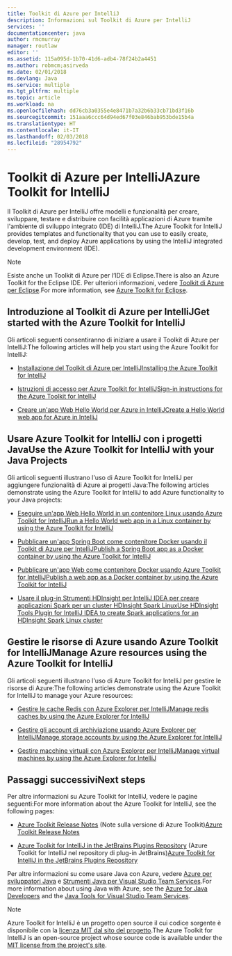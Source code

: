 ```yaml
---
title: Toolkit di Azure per IntelliJ
description: Informazioni sul Toolkit di Azure per IntelliJ
services: ''
documentationcenter: java
author: rmcmurray
manager: routlaw
editor: ''
ms.assetid: 115a095d-1b70-41d6-adb4-78f24b2a4451
ms.author: robmcm;asirveda
ms.date: 02/01/2018
ms.devlang: Java
ms.service: multiple
ms.tgt_pltfrm: multiple
ms.topic: article
ms.workload: na
ms.openlocfilehash: dd76cb3a0355e4e8471b7a32b6b33cb71bd3f16b
ms.sourcegitcommit: 151aaa6ccc64d94ed67f03e846bab953bde15b4a
ms.translationtype: HT
ms.contentlocale: it-IT
ms.lasthandoff: 02/03/2018
ms.locfileid: "28954792"
---
```

# <a name="azure-toolkit-for-intellij"></a><span data-ttu-id="ddfab-103">Toolkit di Azure per IntelliJ</span><span class="sxs-lookup"><span data-stu-id="ddfab-103">Azure Toolkit for IntelliJ</span></span>
<span data-ttu-id="ddfab-104">Il Toolkit di Azure per IntelliJ offre modelli e funzionalità per creare, sviluppare, testare e distribuire con facilità applicazioni di Azure tramite l'ambiente di sviluppo integrato (IDE) di IntelliJ.</span><span class="sxs-lookup"><span data-stu-id="ddfab-104">The Azure Toolkit for IntelliJ provides templates and functionality that you can use to easily create, develop, test, and deploy Azure applications by using the IntelliJ integrated development environment (IDE).</span></span>

> [!NOTE]
> 
> <span data-ttu-id="ddfab-105">Esiste anche un Toolkit di Azure per l’IDE di Eclipse.</span><span class="sxs-lookup"><span data-stu-id="ddfab-105">There is also an Azure Toolkit for the Eclipse IDE.</span></span> <span data-ttu-id="ddfab-106">Per ulteriori informazioni, vedere [Toolkit di Azure per Eclipse](../eclipse/azure-toolkit-for-eclipse.md).</span><span class="sxs-lookup"><span data-stu-id="ddfab-106">For more information, see [Azure Toolkit for Eclipse](../eclipse/azure-toolkit-for-eclipse.md).</span></span>
> 

## <a name="get-started-with-the-azure-toolkit-for-intellij"></a><span data-ttu-id="ddfab-107">Introduzione al Toolkit di Azure per IntelliJ</span><span class="sxs-lookup"><span data-stu-id="ddfab-107">Get started with the Azure Toolkit for IntelliJ</span></span>
<span data-ttu-id="ddfab-108">Gli articoli seguenti consentiranno di iniziare a usare il Toolkit di Azure per IntelliJ:</span><span class="sxs-lookup"><span data-stu-id="ddfab-108">The following articles will help you start using the Azure Toolkit for IntelliJ:</span></span>

* [<span data-ttu-id="ddfab-109">Installazione del Toolkit di Azure per IntelliJ</span><span class="sxs-lookup"><span data-stu-id="ddfab-109">Installing the Azure Toolkit for IntelliJ</span></span>](azure-toolkit-for-intellij-installation.md)

* [<span data-ttu-id="ddfab-110">Istruzioni di accesso per Azure Toolkit for IntelliJ</span><span class="sxs-lookup"><span data-stu-id="ddfab-110">Sign-in instructions for the Azure Toolkit for IntelliJ</span></span>](azure-toolkit-for-intellij-sign-in-instructions.md)

* [<span data-ttu-id="ddfab-111">Creare un'app Web Hello World per Azure in IntelliJ</span><span class="sxs-lookup"><span data-stu-id="ddfab-111">Create a Hello World web app for Azure in IntelliJ</span></span>](azure-toolkit-for-intellij-create-hello-world-web-app.md)

## <a name="use-the-azure-toolkit-for-intellij-with-your-java-projects"></a><span data-ttu-id="ddfab-112">Usare Azure Toolkit for IntelliJ con i progetti Java</span><span class="sxs-lookup"><span data-stu-id="ddfab-112">Use the Azure Toolkit for IntelliJ with your Java Projects</span></span>
<span data-ttu-id="ddfab-113">Gli articoli seguenti illustrano l'uso di Azure Toolkit for IntelliJ per aggiungere funzionalità di Azure ai progetti Java:</span><span class="sxs-lookup"><span data-stu-id="ddfab-113">The following articles demonstrate using the Azure Toolkit for IntelliJ to add Azure functionality to your Java projects:</span></span>

* [<span data-ttu-id="ddfab-114">Eseguire un'app Web Hello World in un contenitore Linux usando Azure Toolkit for IntelliJ</span><span class="sxs-lookup"><span data-stu-id="ddfab-114">Run a Hello World web app in a Linux container by using the Azure Toolkit for IntelliJ</span></span>](azure-toolkit-for-intellij-hello-world-web-app-linux.md)

* [<span data-ttu-id="ddfab-115">Pubblicare un'app Spring Boot come contenitore Docker usando il Toolkit di Azure per IntelliJ</span><span class="sxs-lookup"><span data-stu-id="ddfab-115">Publish a Spring Boot app as a Docker container by using the Azure Toolkit for IntelliJ</span></span>](azure-toolkit-for-intellij-publish-spring-boot-docker-app.md)

* [<span data-ttu-id="ddfab-116">Pubblicare un'app Web come contenitore Docker usando Azure Toolkit for IntelliJ</span><span class="sxs-lookup"><span data-stu-id="ddfab-116">Publish a web app as a Docker container by using the Azure Toolkit for IntelliJ</span></span>](azure-toolkit-for-intellij-publish-as-docker-container.md)

* [<span data-ttu-id="ddfab-117">Usare il plug-in Strumenti HDInsight per IntelliJ IDEA per creare applicazioni Spark per un cluster HDInsight Spark Linux</span><span class="sxs-lookup"><span data-stu-id="ddfab-117">Use HDInsight Tools Plugin for IntelliJ IDEA to create Spark applications for an HDInsight Spark Linux cluster</span></span>](/azure/hdinsight/hdinsight-apache-spark-intellij-tool-plugin)

## <a name="manage-azure-resources-using-the-azure-toolkit-for-intellij"></a><span data-ttu-id="ddfab-118">Gestire le risorse di Azure usando Azure Toolkit for IntelliJ</span><span class="sxs-lookup"><span data-stu-id="ddfab-118">Manage Azure resources using the Azure Toolkit for IntelliJ</span></span>
<span data-ttu-id="ddfab-119">Gli articoli seguenti illustrano l'uso di Azure Toolkit for IntelliJ per gestire le risorse di Azure:</span><span class="sxs-lookup"><span data-stu-id="ddfab-119">The following articles demonstrate using the Azure Toolkit for IntelliJ to manage your Azure resources:</span></span>

* [<span data-ttu-id="ddfab-120">Gestire le cache Redis con Azure Explorer per IntelliJ</span><span class="sxs-lookup"><span data-stu-id="ddfab-120">Manage redis caches by using the Azure Explorer for IntelliJ</span></span>](azure-toolkit-for-intellij-managing-redis-caches-using-azure-explorer.md)

* [<span data-ttu-id="ddfab-121">Gestire gli account di archiviazione usando Azure Explorer per IntelliJ</span><span class="sxs-lookup"><span data-stu-id="ddfab-121">Manage storage accounts by using the Azure Explorer for IntelliJ</span></span>](azure-toolkit-for-intellij-managing-virtual-machines-using-azure-explorer.md)

* [<span data-ttu-id="ddfab-122">Gestire macchine virtuali con Azure Explorer per IntelliJ</span><span class="sxs-lookup"><span data-stu-id="ddfab-122">Manage virtual machines by using the Azure Explorer for IntelliJ</span></span>](azure-toolkit-for-intellij-managing-storage-accounts-using-azure-explorer.md)

## <a name="next-steps"></a><span data-ttu-id="ddfab-123">Passaggi successivi</span><span class="sxs-lookup"><span data-stu-id="ddfab-123">Next steps</span></span>

<span data-ttu-id="ddfab-124">Per altre informazioni su Azure Toolkit for IntelliJ, vedere le pagine seguenti:</span><span class="sxs-lookup"><span data-stu-id="ddfab-124">For more information about the Azure Toolkit for IntelliJ, see the following pages:</span></span>

* <span data-ttu-id="ddfab-125">[Azure Toolkit Release Notes](https://github.com/Microsoft/azure-tools-for-java/releases) (Note sulla versione di Azure Toolkit)</span><span class="sxs-lookup"><span data-stu-id="ddfab-125">[Azure Toolkit Release Notes](https://github.com/Microsoft/azure-tools-for-java/releases)</span></span>

* <span data-ttu-id="ddfab-126">[Azure Toolkit for IntelliJ in the JetBrains Plugins Repository](https://plugins.jetbrains.com/plugin/8053-azure-toolkit-for-intellij) (Azure Toolkit for IntelliJ nel repository di plug-in JetBrains)</span><span class="sxs-lookup"><span data-stu-id="ddfab-126">[Azure Toolkit for IntelliJ in the JetBrains Plugins Repository](https://plugins.jetbrains.com/plugin/8053-azure-toolkit-for-intellij)</span></span>

<span data-ttu-id="ddfab-127">Per altre informazioni su come usare Java con Azure, vedere [Azure per sviluppatori Java](https://docs.microsoft.com/java/azure/) e [Strumenti Java per Visual Studio Team Services](https://java.visualstudio.com/).</span><span class="sxs-lookup"><span data-stu-id="ddfab-127">For more information about using Java with Azure, see the [Azure for Java Developers](https://docs.microsoft.com/java/azure/) and the [Java Tools for Visual Studio Team Services](https://java.visualstudio.com/).</span></span>

> [!NOTE]
> 
> <span data-ttu-id="ddfab-128">Azure Toolkit for IntelliJ è un progetto open source il cui codice sorgente è disponibile con la [licenza MIT dal sito del progetto](https://github.com/microsoft/azure-tools-for-java).</span><span class="sxs-lookup"><span data-stu-id="ddfab-128">The Azure Toolkit for IntelliJ is an open-source project whose source code is available under the [MIT license from the project's site](https://github.com/microsoft/azure-tools-for-java).</span></span>
> 

<!-- [!INCLUDE [azure-toolkit-for-intellij-additional-resources](../includes/azure-toolkit-for-intellij-additional-resources.md)] -->

<!-- URL List -->

[Azure for Java Developers]: https://docs.microsoft.com/java/azure/
[Java Tools for Visual Studio Team Services]: https://java.visualstudio.com/

<!-- Temporarily Deprecated URLs -->

<!-- [Debug a Java Web App on Azure in IntelliJ]: ./app-service-web/app-service-web-debug-java-web-app-in-intellij.md -->
